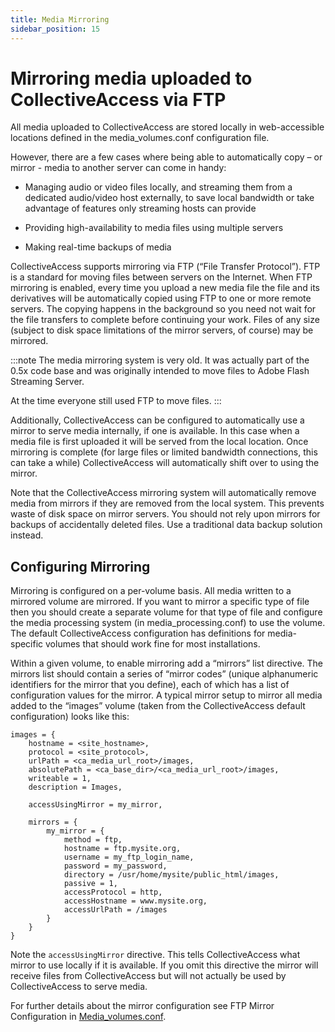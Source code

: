 ```yaml
---
title: Media Mirroring
sidebar_position: 15
---
```


# Mirroring media uploaded to CollectiveAccess via FTP

All media uploaded to CollectiveAccess are stored locally in web-accessible locations defined in the media_volumes.conf configuration file.

However, there are a few cases where being able to automatically copy – or mirror - media to another server can come in handy:

* Managing audio or video files locally, and streaming them from a dedicated audio/video host externally, to save local bandwidth or take advantage of features only streaming hosts can provide

* Providing high-availability to media files using multiple servers

* Making real-time backups of media

CollectiveAccess supports mirroring via FTP (“File Transfer Protocol”). FTP is a standard for moving files between servers on the Internet. When FTP mirroring is enabled, every time you upload a new media file the file and its derivatives will be automatically copied using FTP to one or more remote servers. The copying happens in the background so you need not wait for the file transfers to complete before continuing your work. Files of any size (subject to disk space limitations of the mirror servers, of course) may be mirrored.

:::note
The media mirroring system is very old. It was actually part of the 0.5x code base and was originally intended to move files to Adobe Flash Streaming Server.

At the time everyone still used FTP to move files.
:::

Additionally, CollectiveAccess can be configured to automatically use a mirror to serve media internally, if one is available. In this case when a media file is first uploaded it will be served from the local location. Once mirroring is complete (for large files or limited bandwidth connections, this can take a while) CollectiveAccess will automatically shift over to using the mirror.

Note that the CollectiveAccess mirroring system will automatically remove media from mirrors if they are removed from the local system. This prevents waste of disk space on mirror servers. You should not rely upon mirrors for backups of accidentally deleted files. Use a traditional data backup solution instead.

## Configuring Mirroring

Mirroring is configured on a per-volume basis. All media written to a mirrored volume are mirrored. If you want to mirror a specific type of file then you should create a separate volume for that type of file and configure the media processing system (in media_processing.conf) to use the volume. The default CollectiveAccess configuration has definitions for media-specific volumes that should work fine for most installations.

Within a given volume, to enable mirroring add a “mirrors” list directive. The mirrors list should contain a series of “mirror codes” (unique alphanumeric identifiers for the mirror that you define), each of which has a list of configuration values for the mirror. A typical mirror setup to mirror all media added to the “images” volume (taken from the CollectiveAccess default configuration) looks like this:

```
images = {
    hostname = <site_hostname>,
    protocol = <site_protocol>,
    urlPath = <ca_media_url_root>/images,
    absolutePath = <ca_base_dir>/<ca_media_url_root>/images,
    writeable = 1,
    description = Images,

    accessUsingMirror = my_mirror,

    mirrors = {
        my_mirror = {
            method = ftp,
            hostname = ftp.mysite.org,
            username = my_ftp_login_name,
            password = my_password,
            directory = /usr/home/mysite/public_html/images,
            passive = 1,
            accessProtocol = http,
            accessHostname = www.mysite.org,
            accessUrlPath = /images
        }
    }
}
```

Note the ``accessUsingMirror`` directive. This tells CollectiveAccess what mirror to use locally if it is available. If you omit this directive the mirror will receive files from CollectiveAccess but will not actually be used by CollectiveAccess to serve media.

For further details about the mirror configuration see FTP Mirror Configuration in [Media_volumes.conf](https://camanual.whirl-i-gig.com/providence/user/configuration/configuringProvidence/developer/media_volumes.conf).